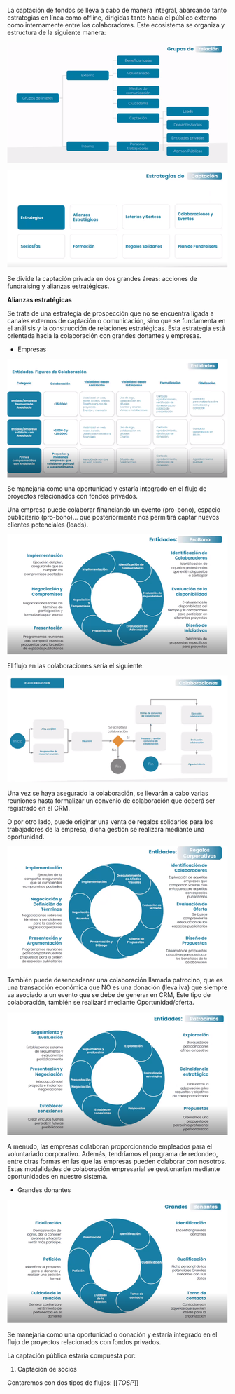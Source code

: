 La captación de fondos se lleva a cabo de manera integral, abarcando tanto estrategias en línea como offline, dirigidas tanto hacia el público externo como internamente entre los colaboradores. Este ecosistema se organiza y estructura de la siguiente manera:

![image.png](/.attachments/image-a74b9c8e-35da-4873-8bcd-f0367f5ba3e8.png)

![image.png](/.attachments/image-ca8e548f-9a15-4187-b7ff-0794db0c7da5.png)

Se divide la captación privada en dos grandes áreas: acciones de fundraising y alianzas estratégicas.

**Alianzas estratégicas**

Se trata de una estrategia de prospección que no se encuentra ligada a canales externos de captación o comunicación, sino que se fundamenta en el análisis y la construcción de relaciones estratégicas. Esta estrategia está orientada hacia la colaboración con grandes donantes y empresas.

- Empresas

![image.png](/.attachments/image-d673c0ca-f3c4-456b-849c-c705cf0e4a3b.png)

Se manejaría como una oportunidad y estaría integrado en el flujo de proyectos relacionados con fondos privados.

Una empresa puede colaborar financiando un evento (pro-bono), espacio publicitario (pro-bono)... que posteriormente nos permitirá captar nuevos clientes potenciales (leads).

![image.png](/.attachments/image-27d7fecc-333b-4bea-a92a-9518ce428a98.png)

El flujo en las colaboraciones sería el siguiente:

![image.png](/.attachments/image-b99622f2-f351-4530-94c7-a7aaaba73c76.png)

Una vez se haya asegurado la colaboración, se llevarán a cabo varias reuniones hasta formalizar un convenio de colaboración que deberá ser registrado en el CRM.

O por otro lado, puede originar una venta de regalos solidarios para los trabajadores de la empresa, dicha gestión se realizará mediante una oportunidad.

![image.png](/.attachments/image-8ec18e77-3b2c-4148-9cfa-c3f68eb8ce59.png)

También puede desencadenar una colaboración llamada patrocino, que es una transacción económica que NO es una donación (lleva iva) que siempre va asociado a un evento que se debe de generar en CRM, Este tipo de colaboración, también se realizará mediante Oportunidad/oferta.

![image.png](/.attachments/image-2e710037-ffcf-44a6-972e-c22ad534ce6e.png)

A menudo, las empresas colaboran proporcionando empleados para el voluntariado corporativo. Además, tendríamos el programa de redondeo, entre otras formas en las que las empresas pueden colaborar con nosotros. Estas modalidades de colaboración empresarial se gestionarían mediante oportunidades en nuestro sistema.

- Grandes donantes

![image.png](/.attachments/image-1f1e8a96-51f3-44ff-bc6b-5818b2f82fc5.png)

Se manejaría como una oportunidad o donación y estaría integrado en el flujo de proyectos relacionados con fondos privados.

La captación pública estaría compuesta por:

1. Captación de socios

Contaremos con dos tipos de flujos:
[[_TOSP_]]



